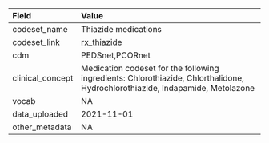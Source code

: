 |Field            |Value                                                                                                                         |
|:----------------|:-----------------------------------------------------------------------------------------------------------------------------|
|codeset_name     |Thiazide medications                                                                                                          |
|codeset_link     |[rx_thiazide](https://github.com/PEDSnet/Variable-Dictionary/blob/main/drug/rx_thiazide.csv)                                  |
|cdm              |PEDSnet,PCORnet                                                                                                               |
|clinical_concept |Medication codeset for the following ingredients: Chlorothiazide, Chlorthalidone, Hydrochlorothiazide, Indapamide, Metolazone |
|vocab            |NA                                                                                                                            |
|data_uploaded    |2021-11-01                                                                                                                    |
|other_metadata   |NA                                                                                                                            |
